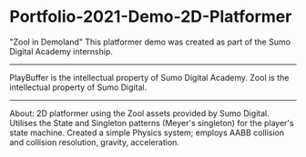 # Portfolio-2021-Demo-2D-Platformer
"Zool in Demoland"
This platformer demo was created as part of the Sumo Digital Academy internship. 
_________________________________________________________________________________________________________
PlayBuffer is the intellectual property of Sumo Digital Academy. 
Zool is the intellectual property of Sumo Digital.
_________________________________________________________________________________________________________
About:
2D platformer using the Zool assets provided by Sumo Digital. 
Utilises the State and Singleton patterns (Meyer's singleton) for the player's state machine. 
Created a simple Physics system; employs AABB collision and collision resolution, gravity, acceleration.





